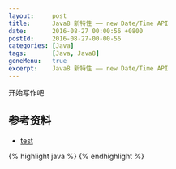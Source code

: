 ```yaml
---
layout:     post
title:      Java8 新特性 —— new Date/Time API
date:       2016-08-27 00:00:56 +0800
postId:     2016-08-27-00-00-56
categories: [Java]
tags:       [Java, Java8]
geneMenu:   true
excerpt:    Java8 新特性 —— new Date/Time API
---
```


开始写作吧

## 参考资料

* [test](test.html)

{% highlight java %}
{% endhighlight %}
